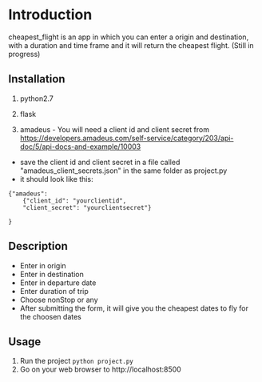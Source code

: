 # Introduction
cheapest_flight is an app in which you can enter a origin and destination, with a duration and time frame and it will return the cheapest flight. (Still in progress)

## Installation
1. python2.7

2. flask

3. amadeus - You will need a client id and client secret from https://developers.amadeus.com/self-service/category/203/api-doc/5/api-docs-and-example/10003
* save the client id and client secret in a file called "amadeus_client_secrets.json" in the same folder as project.py
* it should look like this:
```
{"amadeus":
    {"client_id": "yourclientid",
    "client_secret": "yourclientsecret"}

}
```
## Description
* Enter in origin
* Enter in destination
* Enter in departure date
* Enter duration of trip
* Choose nonStop or any
* After submitting the form, it will give you the cheapest dates to fly for the choosen dates


## Usage
1. Run the project
```python project.py```
2. Go on your web browser to http://localhost:8500